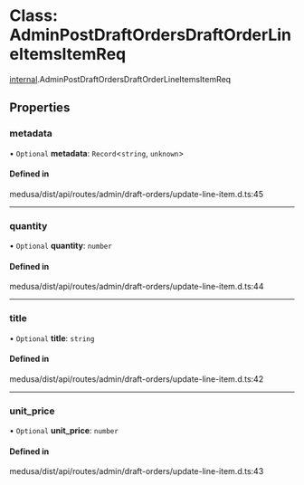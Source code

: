 # Class: AdminPostDraftOrdersDraftOrderLineItemsItemReq

[internal](../modules/internal-7.md).AdminPostDraftOrdersDraftOrderLineItemsItemReq

## Properties

### metadata

• `Optional` **metadata**: `Record`<`string`, `unknown`\>

#### Defined in

medusa/dist/api/routes/admin/draft-orders/update-line-item.d.ts:45

___

### quantity

• `Optional` **quantity**: `number`

#### Defined in

medusa/dist/api/routes/admin/draft-orders/update-line-item.d.ts:44

___

### title

• `Optional` **title**: `string`

#### Defined in

medusa/dist/api/routes/admin/draft-orders/update-line-item.d.ts:42

___

### unit\_price

• `Optional` **unit\_price**: `number`

#### Defined in

medusa/dist/api/routes/admin/draft-orders/update-line-item.d.ts:43
